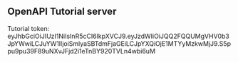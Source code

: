 ## OpenAPI Tutorial server

Tutorial token:
eyJhbGciOiJIUzI1NiIsInR5cCI6IkpXVCJ9.eyJzdWIiOiJQQ2FQQUMgVHV0b3JpYWwiLCJuYW1lIjoiSmlyaSBTdmFjaGEiLCJpYXQiOjE1MTYyMzkwMjJ9.S5ppu9pu39F89uNXvJFjd2i1eTnBY920TVLn4wbi6uM
